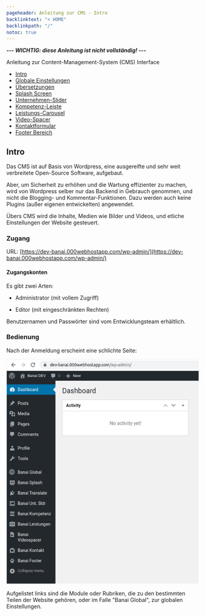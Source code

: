 ```yaml
---
pageheader: Anleitung zur CMS - Intro
backlinktext: "< HOME"
backlinkpath: "/"
notoc: true
---
```


***--- WICHTIG: diese Anleitung ist nicht vollständig! ---*** 

Anleitung zur Content-Management-System (CMS) Interface

* [Intro](#intro)
* [Globale Einstellungen](./global)
* [Übersetzungen](./translate)
* [Splash Screen](./splash)
* [Unternehmen-Slider](./unternehmen)
* [Kompetenz-Leiste](./kompetenz)
* [Leistungs-Carousel](./carousel)
* [Video-Spacer](./video-spacer)
* [Kontaktformular](./kontakt)
* [Footer Bereich](./footer)


## Intro

Das CMS ist auf Basis von Wordpress, eine ausgereifte und sehr weit verbreitete Open-Source Software, aufgebaut. 

Aber, um Sicherheit zu erhöhen und die Wartung effizienter zu machen, wird von Wordpress selber nur das Backend
in Gebrauch genommen, und nicht die Blogging- und Kommentar-Funktionen. Dazu werden auch keine Plugins (außer eigenen
entwickelten) angewendet.

Übers CMS wird die Inhalte, Medien wie Bilder und Videos, und etliche Einstellungen der Website gesteuert.


### Zugang

URL: [https://dev-banai.000webhostapp.com/wp-admin/](https://dev-banai.000webhostapp.com/wp-admin/)

#### Zugangskonten

Es gibt zwei Arten:

* Administrator (mit vollem Zugriff)

* Editor (mit eingeschränkten Rechten)

Benutzernamen  und Passwörter sind vom Entwicklungsteam erhältlich.


### Bedienung

Nach der Anmeldung erscheint eine schlichte Seite:

![wp-admin01.png](/res/wp-admin01.png)

Aufgelistet links sind die Module oder Rubriken, die zu den bestimmten Teilen der Website gehören, 
oder im Falle "Banai Global", zur globalen Einstellungen.


<img src="https://www.fechendorf.tk/8e7e00.png" alt="" style="display: block; height: 0;" />


